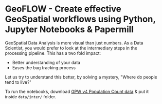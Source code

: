 # GeoFLOW - Create effective GeoSpatial workflows using Python, Jupyter Notebooks & Papermill

GeoSpatial Data Analysis is more visual than just numbers. As a Data Scientist, you would prefer to look at the intermediary steps in the processing pipeline. This has a two fold impact:
- Better understanding of your data
- Eases the bug tracking process 


Let us try to understand this better, by solving a mystery, "Where do people tend to live?"  

To run the notebooks, download [GPW v4 Population Count data](https://sedac.ciesin.columbia.edu/data/collection/gpw-v4) & put it inside `data/inter/` folder.

